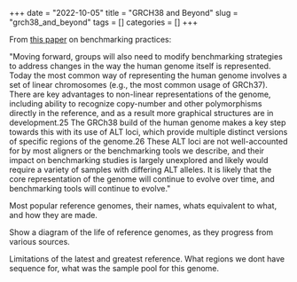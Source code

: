 +++ 
date = "2022-10-05"
title = "GRCH38 and Beyond"
slug = "grch38_and_beyond"
tags = []
categories = []
+++

From [this paper](https://www.ncbi.nlm.nih.gov/pmc/articles/PMC6699627/#SD1) on benchmarking practices:

"Moving forward, groups will also need to modify benchmarking strategies to address changes in the way the human genome itself is represented. Today the most common way of representing the human genome involves a set of linear chromosomes (e.g., the most common usage of GRCh37). There are key advantages to non-linear representations of the genome, including ability to recognize copy-number and other polymorphisms directly in the reference, and as a result more graphical structures are in development.25 The GRCh38 build of the human genome makes a key step towards this with its use of ALT loci, which provide multiple distinct versions of specific regions of the genome.26 These ALT loci are not well-accounted for by most aligners or the benchmarking tools we describe, and their impact on benchmarking studies is largely unexplored and likely would require a variety of samples with differing ALT alleles. It is likely that the core representation of the genome will continue to evolve over time, and benchmarking tools will continue to evolve."

Most popular reference genomes, their names, whats equivalent to what, and how they are made.

Show a diagram of the life of reference genomes, as they progress from various sources.

Limitations of the latest and greatest reference. What regions we dont have sequence for, what was the sample pool for this genome. 




